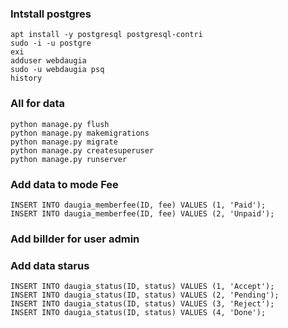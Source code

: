 ### Intstall postgres

    apt install -y postgresql postgresql-contri
    sudo -i -u postgre
    exi
    adduser webdaugia
    sudo -u webdaugia psq
    history

### All for data

    python manage.py flush
    python manage.py makemigrations
    python manage.py migrate
    python manage.py createsuperuser
    python manage.py runserver

### Add data to mode Fee

    INSERT INTO daugia_memberfee(ID, fee) VALUES (1, 'Paid');
    INSERT INTO daugia_memberfee(ID, fee) VALUES (2, 'Unpaid');

### Add billder for user admin

### Add data starus

    INSERT INTO daugia_status(ID, status) VALUES (1, 'Accept');
    INSERT INTO daugia_status(ID, status) VALUES (2, 'Pending');
    INSERT INTO daugia_status(ID, status) VALUES (3, 'Reject');
    INSERT INTO daugia_status(ID, status) VALUES (4, 'Done');
